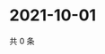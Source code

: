 # 2021-10-01

共 0 条

<!-- BEGIN WEIBO -->
<!-- 最后更新时间 Fri Oct 01 2021 18:00:58 GMT+0800 (China Standard Time) -->

<!-- END WEIBO -->
